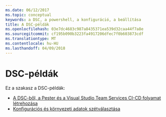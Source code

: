 ```yaml
---
ms.date: 06/12/2017
ms.topic: conceptual
keywords: a DSC, a powershell, a konfiguráció, a beállítása
title: A DSC-példák
ms.openlocfilehash: 03e7dc4683c987a8435371ea539d32caa44f7a8e
ms.sourcegitcommit: cf195b090b3223fa4917206dfec7f0b603873cdf
ms.translationtype: MT
ms.contentlocale: hu-HU
ms.lasthandoff: 04/09/2018
---
```

# <a name="dsc-examples"></a>DSC-példák

Ez a szakasz a DSC-példák:

- [A DSC-ből, a Pester és a Visual Studio Team Services CI-CD folyamat létrehozása](dscCiCd.md)
- [Konfigurációs és környezeti adatok szétválasztása](separatingEnvData.md)